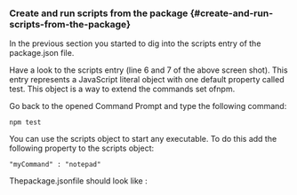 ### Create and run scripts from the package {#create-and-run-scripts-from-the-package}

In the previous section you started to dig into the scripts entry of the package.json file.

Have a look to the scripts entry \(line 6 and 7 of the above screen shot\). This entry represents a JavaScript literal object with one default property called test. This object is a way to extend the commands set ofnpm.

Go back to the opened Command Prompt and type the following command:

```
npm test
```

You can use the scripts object to start any executable. To do this add the following property to the scripts object:

```
"myCommand" : "notepad"

```

Thepackage.jsonfile should look like :

